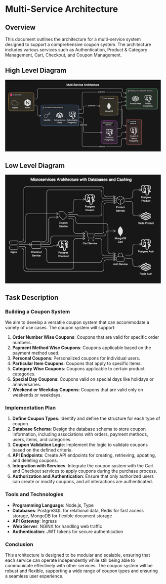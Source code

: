 # Multi-Service Architecture

## Overview

This document outlines the architecture for a multi-service system designed to support a comprehensive coupon system. The architecture includes various services such as Authentication, Product & Category Management, Cart, Checkout, and Coupon Management.


## High Level Diagram
<img src="./High-Level-Diagram.svg">

## Low Level Diagram
<img src="./Low-Level-Diagram.svg">


## Task Description

### Building a Coupon System

We aim to develop a versatile coupon system that can accommodate a variety of use cases. The coupon system will support:

1. **Order Number Wise Coupons**: Coupons that are valid for specific order numbers.
2. **Payment Method Wise Coupons**: Coupons applicable based on the payment method used.
3. **Personal Coupons**: Personalized coupons for individual users.
4. **Particular Item Coupons**: Coupons that apply to specific items.
5. **Category Wise Coupons**: Coupons applicable to certain product categories.
6. **Special Day Coupons**: Coupons valid on special days like holidays or anniversaries.
7. **Weekend or Weekday Coupons**: Coupons that are valid only on weekends or weekdays.


### Implementation Plan

1. **Define Coupon Types**: Identify and define the structure for each type of coupon.
2. **Database Schema**: Design the database schema to store coupon information, including associations with orders, payment methods, users, items, and categories.
3. **Coupon Validation Logic**: Implement the logic to validate coupons based on the defined criteria.
4. **API Endpoints**: Create API endpoints for creating, retrieving, updating, and deleting coupons.
5. **Integration with Services**: Integrate the coupon system with the Cart and Checkout services to apply coupons during the purchase process.
6. **Authorization and Authentication**: Ensure that only authorized users can create or modify coupons, and all interactions are authenticated.

### Tools and Technologies

- **Programming Language**: Node.js, Type
- **Databases**: PostgreSQL for relational data, Redis for fast access storage, MongoDB for flexible document storage
- **API Gateway**: Ingress
- **Web Server**: NGINX for handling web traffic
- **Authentication**: JWT tokens for secure authentication

### Conclusion

This architecture is designed to be modular and scalable, ensuring that each service can operate independently while still being able to communicate effectively with other services. The coupon system will be robust and flexible, supporting a wide range of coupon types and ensuring a seamless user experience.
